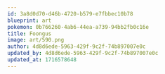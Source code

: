 ```yaml
---
id: 3a8d0d70-d46b-4720-b579-e7fbbec10b78
blueprint: art
pokemon: 0b766260-4ab6-44ea-a739-94bb2fb0c16e
title: Foongus
image: art/590.png
author: 4d8d6ede-5963-429f-9c2f-74b897007e0c
updated_by: 4d8d6ede-5963-429f-9c2f-74b897007e0c
updated_at: 1716578648
---
```

